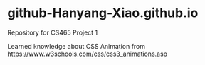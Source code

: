 # github-Hanyang-Xiao.github.io
Repository for CS465 Project 1


Learned knowledge about CSS Animation from https://www.w3schools.com/css/css3_animations.asp
